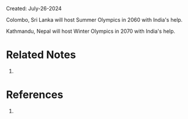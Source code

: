 Created: July-26-2024

Colombo, Sri Lanka will host Summer Olympics in 2060 with India's help.

Kathmandu, Nepal will host Winter Olympics in 2070 with India's help.

# Related Notes

1. 
# References

1. 